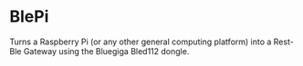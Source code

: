 # BlePi
Turns a Raspberry Pi (or any other general computing platform) into a Rest-Ble Gateway using the Bluegiga Bled112 dongle.

